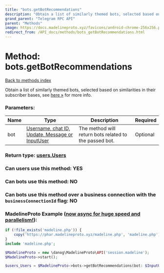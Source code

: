 ```yaml
---
title: "bots.getBotRecommendations"
description: "Obtain a list of similarly themed bots, selected based on similarities in their subscriber bases, see [here »](https://core.telegram.org/api/recommend) for more info."
grand_parent: "Telegram RPC API"
parent: "Methods"
image: https://docs.madelineproto.xyz/favicons/android-chrome-256x256.png
redirect_from: /API_docs/methods/bots_getBotRecommendations.html
---
```

# Method: bots.getBotRecommendations
[Back to methods index](index.html)



Obtain a list of similarly themed bots, selected based on similarities in their subscriber bases, see [here »](https://core.telegram.org/api/recommend) for more info.

### Parameters:

| Name     |    Type       | Description | Required |
|----------|---------------|-------------|----------|
|bot|[Username, chat ID, Update, Message or InputUser](/API_docs/types/InputUser.html) | The method will return bots related to the passed bot. | Optional|


### Return type: [users.Users](/API_docs/types/users.Users.html)

### Can users use this method: **YES**


### Can bots use this method: **NO**


### Can bots use this method over a business connection with the `businessConnectionId` flag: **NO**


### MadelineProto Example ([now async for huge speed and parallelism!](https://docs.madelineproto.xyz/docs/ASYNC.html)):


```php
if (!file_exists('madeline.php')) {
    copy('https://phar.madelineproto.xyz/madeline.php', 'madeline.php');
}
include 'madeline.php';

$MadelineProto = new \danog\MadelineProto\API('session.madeline');
$MadelineProto->start();

$users_Users = $MadelineProto->bots->getBotRecommendations(bot: $InputUser, );
```

